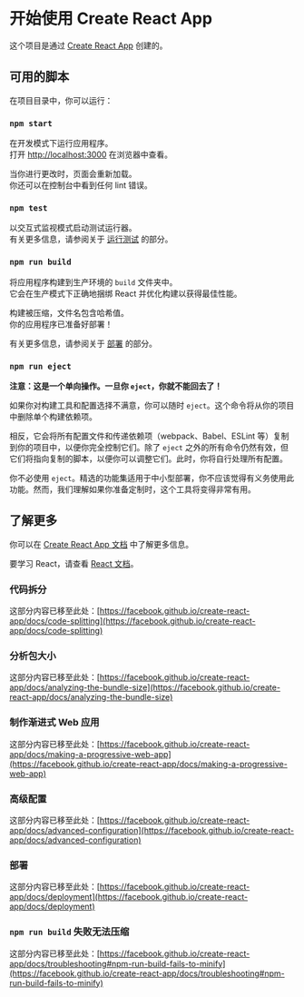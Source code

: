 # 开始使用 Create React App

这个项目是通过 [Create React App](https://github.com/facebook/create-react-app) 创建的。

## 可用的脚本

在项目目录中，你可以运行：

### `npm start`

在开发模式下运行应用程序。\
打开 [http://localhost:3000](http://localhost:3000) 在浏览器中查看。

当你进行更改时，页面会重新加载。\
你还可以在控制台中看到任何 lint 错误。

### `npm test`

以交互式监视模式启动测试运行器。\
有关更多信息，请参阅关于 [运行测试](https://facebook.github.io/create-react-app/docs/running-tests) 的部分。

### `npm run build`

将应用程序构建到生产环境的 `build` 文件夹中。\
它会在生产模式下正确地捆绑 React 并优化构建以获得最佳性能。

构建被压缩，文件名包含哈希值。\
你的应用程序已准备好部署！

有关更多信息，请参阅关于 [部署](https://facebook.github.io/create-react-app/docs/deployment) 的部分。

### `npm run eject`

**注意：这是一个单向操作。一旦你 `eject`，你就不能回去了！**

如果你对构建工具和配置选择不满意，你可以随时 `eject`。这个命令将从你的项目中删除单个构建依赖项。

相反，它会将所有配置文件和传递依赖项（webpack、Babel、ESLint 等）复制到你的项目中，以便你完全控制它们。除了 `eject` 之外的所有命令仍然有效，但它们将指向复制的脚本，以便你可以调整它们。此时，你将自行处理所有配置。

你不必使用 `eject`。精选的功能集适用于中小型部署，你不应该觉得有义务使用此功能。然而，我们理解如果你准备定制时，这个工具将变得非常有用。

## 了解更多

你可以在 [Create React App 文档](https://facebook.github.io/create-react-app/docs/getting-started) 中了解更多信息。

要学习 React，请查看 [React 文档](https://reactjs.org/)。

### 代码拆分

这部分内容已移至此处：[https://facebook.github.io/create-react-app/docs/code-splitting](https://facebook.github.io/create-react-app/docs/code-splitting)

### 分析包大小

这部分内容已移至此处：[https://facebook.github.io/create-react-app/docs/analyzing-the-bundle-size](https://facebook.github.io/create-react-app/docs/analyzing-the-bundle-size)

### 制作渐进式 Web 应用

这部分内容已移至此处：[https://facebook.github.io/create-react-app/docs/making-a-progressive-web-app](https://facebook.github.io/create-react-app/docs/making-a-progressive-web-app)

### 高级配置

这部分内容已移至此处：[https://facebook.github.io/create-react-app/docs/advanced-configuration](https://facebook.github.io/create-react-app/docs/advanced-configuration)

### 部署

这部分内容已移至此处：[https://facebook.github.io/create-react-app/docs/deployment](https://facebook.github.io/create-react-app/docs/deployment)

### `npm run build` 失败无法压缩

这部分内容已移至此处：[https://facebook.github.io/create-react-app/docs/troubleshooting#npm-run-build-fails-to-minify](https://facebook.github.io/create-react-app/docs/troubleshooting#npm-run-build-fails-to-minify)
